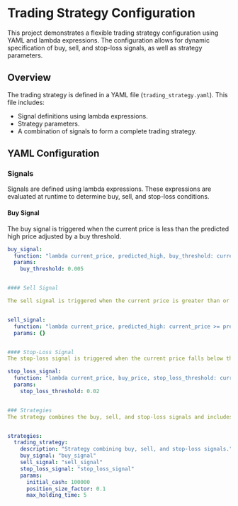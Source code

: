 # Trading Strategy Configuration

This project demonstrates a flexible trading strategy configuration using YAML and lambda expressions. The configuration allows for dynamic specification of buy, sell, and stop-loss signals, as well as strategy parameters.

## Overview

The trading strategy is defined in a YAML file (`trading_strategy.yaml`). This file includes:
- Signal definitions using lambda expressions.
- Strategy parameters.
- A combination of signals to form a complete trading strategy.

## YAML Configuration

### Signals

Signals are defined using lambda expressions. These expressions are evaluated at runtime to determine buy, sell, and stop-loss conditions.

#### Buy Signal

The buy signal is triggered when the current price is less than the predicted high price adjusted by a buy threshold.

```yaml
buy_signal:
  function: "lambda current_price, predicted_high, buy_threshold: current_price < predicted_high * (1 + buy_threshold)"
  params:
    buy_threshold: 0.005


#### Sell Signal

The sell signal is triggered when the current price is greater than or equal to the predicted high price.


sell_signal:
  function: "lambda current_price, predicted_high: current_price >= predicted_high"
  params: {}


#### Stop-Loss Signal
The stop-loss signal is triggered when the current price falls below the buy price adjusted by a stop-loss threshold.

stop_loss_signal:
  function: "lambda current_price, buy_price, stop_loss_threshold: current_price <= buy_price * (1 - stop_loss_threshold)"
  params:
    stop_loss_threshold: 0.02


### Strategies
The strategy combines the buy, sell, and stop-loss signals and includes additional parameters such as initial cash, position size factor, and maximum holding time.


strategies:
  trading_strategy:
    description: "Strategy combining buy, sell, and stop-loss signals."
    buy_signal: "buy_signal"
    sell_signal: "sell_signal"
    stop_loss_signal: "stop_loss_signal"
    params:
      initial_cash: 100000
      position_size_factor: 0.1
      max_holding_time: 5
